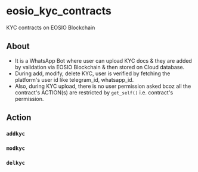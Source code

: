 # eosio_kyc_contracts
KYC contracts on EOSIO Blockchain

## About
* It is a WhatsApp Bot where user can upload KYC docs & they are added by validation via EOSIO Blockchain & then stored on Cloud database.
* During add, modify, delete KYC, user is verified by fetching the platform's user id like telegram_id, whatsapp_id.
* Also, during KYC upload, there is no user permission asked bcoz all the contract's ACTION(s) are restricted by `get_self()` i.e. contract's permission.

## Action
### `addkyc`
### `modkyc`
### `delkyc`